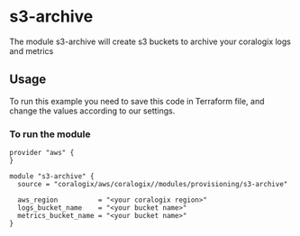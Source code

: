 # s3-archive

The module s3-archive will create s3 buckets to archive your coralogix logs and metrics

## Usage

To run this example you need to save this code in Terraform file, and change the values according to our settings.

### To run the module
```hcl
provider "aws" {
}

module "s3-archive" {
  source = "coralogix/aws/coralogix//modules/provisioning/s3-archive"

  aws_region          = "<your coralogix region>"
  logs_bucket_name    = "<your bucket name>"
  metrics_bucket_name = "<your bucket name>"
}
```